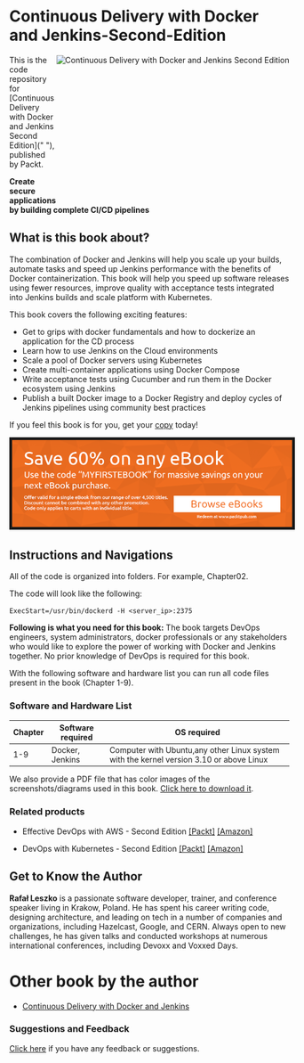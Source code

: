 # Continuous Delivery with Docker and Jenkins-Second-Edition

<a href=""><img src="https://packt-type-cloud.s3.amazonaws.com/uploads/sites/3326/2019/05/cover.png" alt="Continuous Delivery with Docker and Jenkins Second Edition" height="256px" align="right"></a>

This is the code repository for [Continuous Delivery with Docker and Jenkins Second Edition](" "), published by Packt.

**Create secure applications by building complete CI/CD pipelines**

## What is this book about?
The combination of Docker and Jenkins will help you scale up your builds, automate tasks and speed up Jenkins performance with the benefits of Docker containerization. This book will help you speed up software releases using fewer resources, improve quality with acceptance tests integrated into Jenkins builds and scale platform with Kubernetes.

This book covers the following exciting features:
* Get to grips with docker fundamentals and how to dockerize an application for the CD process
* Learn how to use Jenkins on the Cloud environments
* Scale a pool of Docker servers using Kubernetes
* Create multi-container applications using Docker Compose
* Write acceptance tests using Cucumber and run them in the Docker ecosystem using Jenkins
* Publish a built Docker image to a Docker Registry and deploy cycles of Jenkins pipelines using community best practices

If you feel this book is for you, get your [copy](https://www.amazon.com/dp/1789134323) today!

<a href="https://www.packtpub.com/?utm_source=github&utm_medium=banner&utm_campaign=GitHubBanner"><img src="https://raw.githubusercontent.com/PacktPublishing/GitHub/master/GitHub.png" 
alt="https://www.packtpub.com/" border="5" /></a>

## Instructions and Navigations
All of the code is organized into folders. For example, Chapter02.

The code will look like the following:
```
ExecStart=/usr/bin/dockerd -H <server_ip>:2375

```

**Following is what you need for this book:**
The book targets DevOps engineers, system administrators, docker professionals or any stakeholders who would like to explore the power of working with Docker and Jenkins together. No prior knowledge of DevOps is required for this book.

With the following software and hardware list you can run all code files present in the book (Chapter 1-9).
### Software and Hardware List
| Chapter | Software required | OS required |
| -------- | ------------------------------------ | ----------------------------------- |
| 1-9 | Docker, Jenkins | Computer with Ubuntu,any other Linux system with the kernel version 3.10 or above Linux |


We also provide a PDF file that has color images of the screenshots/diagrams used in this book. [Click here to download it](https://www.packtpub.com/sites/default/files/downloads/9781838552183_ColorImages.pdf).

### Related products <Paste books from the Other books you may enjoy section>
* Effective DevOps with AWS - Second Edition [[Packt]](https://www.packtpub.com/virtualization-and-cloud/effective-devops-aws-second-edition?utm_source=github&utm_medium=repository&utm_campaign=9781789539974) [[Amazon]](https://www.amazon.com/dp/1789539978)

* DevOps with Kubernetes - Second Edition [[Packt]](https://www.packtpub.com/virtualization-and-cloud/devops-kubernetes-second-edition?utm_source=github&utm_medium=repository&utm_campaign=9781789533996) [[Amazon]](https://www.amazon.com/dp/1789533996)
## Get to Know the Author
**Rafał Leszko**
is a passionate software developer, trainer, and conference speaker living in Krakow, Poland. He has spent his career writing code, designing architecture, and leading on tech in a number of companies and organizations, including Hazelcast, Google, and CERN. Always open to new challenges, he has given talks and conducted workshops at numerous international conferences, including Devoxx and Voxxed Days.


# Other book by the author
* [Continuous Delivery with Docker and Jenkins](https://www.packtpub.com/networking-and-servers/continuous-delivery-docker-and-jenkins?utm_source=github&utm_medium=repository&utm_campaign=9781787125230)

### Suggestions and Feedback
[Click here](https://docs.google.com/forms/d/e/1FAIpQLSdy7dATC6QmEL81FIUuymZ0Wy9vH1jHkvpY57OiMeKGqib_Ow/viewform) if you have any feedback or suggestions.
